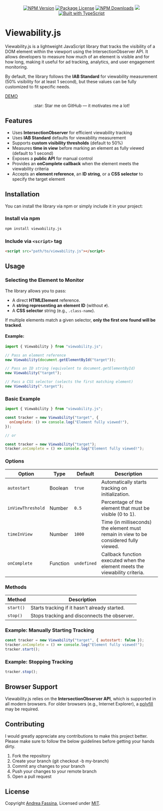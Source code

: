 <p align="center">
    <a href="https://www.npmjs.com/package/viewability.js" target="_blank"><img src="https://img.shields.io/npm/v/viewability.js?color=blue" alt="NPM Version"></a>
    <a href="https://github.com/fasenderos/viewability.js/blob/main/LICENSE" target="_blank"><img src="https://img.shields.io/npm/l/viewability.js" alt="Package License"></a>
    <a href="https://www.npmjs.com/package/viewability.js" target="_blank"><img src="https://img.shields.io/npm/dm/viewability.js" alt="NPM Downloads"></a>
    <a href="https://codecov.io/gh/fasenderos/viewability.js/tree" ><img src="https://codecov.io/gh/fasenderos/viewability.js/graph/badge.svg?token=83A7U05ZYU"/></a>
    <a href="https://github.com/fasenderos/viewability.js"><img src="https://badgen.net/badge/icon/typescript?icon=typescript&label" alt="Built with TypeScript"></a>
</p>

# Viewability.js

Viewability.js is a lightweight JavaScript library that tracks the visibility of a DOM element within the viewport using the IntersectionObserver API. It allows developers to measure how much of an element is visible and for how long, making it useful for ad tracking, analytics, and user engagement monitoring.

By default, the library follows the **IAB Standard** for viewability measurement (50% visibility for at least 1 second), but these values can be fully customized to fit specific needs.

[DEMO](https://codesandbox.io/p/sandbox/viewability-js-997wl8)

<p align="center">
:star: Star me on GitHub — it motivates me a lot!
</p>

## Features

- Uses **IntersectionObserver** for efficient viewability tracking
- Uses **IAB Standard** defaults for viewability measurement
- Supports **custom visibility thresholds** (default to 50%)
- Measures **time in view** before marking an element as fully viewed (default to 1 second)
- Exposes a **public API** for manual control
- Provides an **onComplete callback** when the element meets the viewability criteria
- Accepts an **element reference**, an **ID string**, or a **CSS selector** to specify the target element

## Installation

You can install the library via npm or simply include it in your project:

### Install via npm

```sh
npm install viewability.js
```

### Include via `<script>` tag

```html
<script src="path/to/viewability.js"></script>
```

## Usage

### Selecting the Element to Monitor

The library allows you to pass:

- A direct **HTMLElement** reference.
- A **string representing an element ID** (without `#`).
- A **CSS selector** string (e.g., `.class-name`).

If multiple elements match a given selector, **only the first one found will be tracked**.

#### Example:

```js
import { Viewability } from "viewability.js";

// Pass an element reference
new Viewability(document.getElementById("target"));

// Pass an ID string (equivalent to document.getElementById)
new Viewability("target");

// Pass a CSS selector (selects the first matching element)
new Viewability(".target");
```

### Basic Example

```js
import { Viewability } from "viewability.js";

const tracker = new Viewability("target", {
  onComplete: () => console.log("Element fully viewed!"),
});

// or

const tracker = new Viewability("target");
tracker.onComplete = () => console.log("Element fully viewed!");
```

### Options

| Option            | Type     | Default     | Description                                                                           |
| ----------------- | -------- | ----------- | ------------------------------------------------------------------------------------- |
| `autostart`       | Boolean  | `true`      | Automatically starts tracking on initialization.                                      |
| `inViewThreshold` | Number   | `0.5`       | Percentage of the element that must be visible (0 to 1).                              |
| `timeInView`      | Number   | `1000`      | Time (in milliseconds) the element must remain in view to be considered fully viewed. |
| `onComplete`      | Function | `undefined` | Callback function executed when the element meets the viewability criteria.           |

### Methods

| Method    | Description                                   |
| --------- | --------------------------------------------- |
| `start()` | Starts tracking if it hasn't already started. |
| `stop()`  | Stops tracking and disconnects the observer.  |

### Example: Manually Starting Tracking

```js
const tracker = new Viewability("target", { autostart: false });
tracker.onComplete = () => console.log("Element fully viewed!");
tracker.start();
```

### Example: Stopping Tracking

```js
tracker.stop();
```

## Browser Support

Viewability.js relies on the **IntersectionObserver API**, which is supported in all modern browsers. For older browsers (e.g., Internet Explorer), a [polyfill](https://github.com/w3c/IntersectionObserver) may be required.

## Contributing

I would greatly appreciate any contributions to make this project better. Please make sure to follow the below guidelines before getting your hands dirty.

1. Fork the repository
2. Create your branch (git checkout -b my-branch)
3. Commit any changes to your branch
4. Push your changes to your remote branch
5. Open a pull request

## License

Copyright [Andrea Fassina](https://github.com/fasenderos), Licensed under [MIT](LICENSE).

